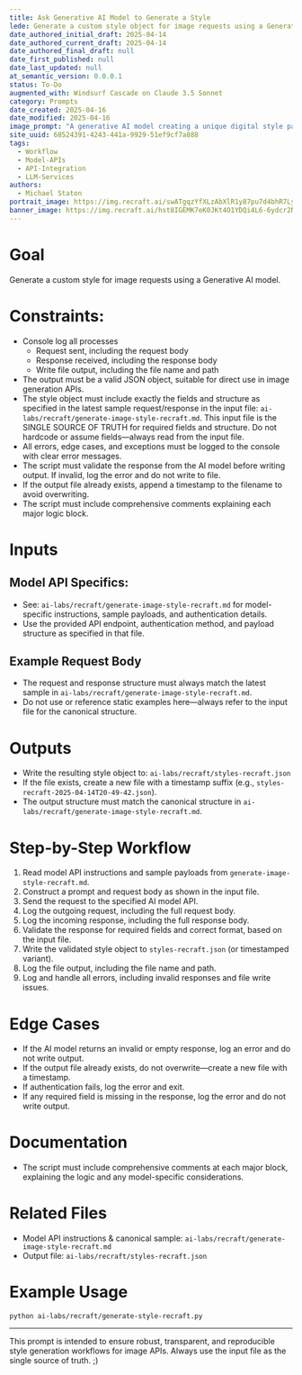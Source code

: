 ```yaml
---
title: Ask Generative AI Model to Generate a Style
lede: Generate a custom style object for image requests using a Generative AI model. This prompt is for scripting and API integration workflows.
date_authored_initial_draft: 2025-04-14
date_authored_current_draft: 2025-04-14
date_authored_final_draft: null
date_first_published: null
date_last_updated: null
at_semantic_version: 0.0.0.1
status: To-Do
augmented_with: Windsurf Cascade on Claude 3.5 Sonnet
category: Prompts
date_created: 2025-04-16
date_modified: 2025-04-16
image_prompt: "A generative AI model creating a unique digital style palette, with swirling colors, abstract shapes, and a neural network motif. Visual elements include sliders, color pickers, and a preview of generated styles, symbolizing creative automation."
site_uuid: 68524391-4243-441a-9929-51ef9cf7a888
tags:
  - Workflow
  - Model-APIs
  - API-Integration
  - LLM-Services
authors:
  - Michael Staton
portrait_image: https://img.recraft.ai/swATgqzYfXLzAbXlR1y87pu7d4bhR7Ly9YfP2JEova0/rs:fit:1024:2048:0/raw:1/plain/abs://external/images/d42f96ca-4c3a-47d8-afdc-135a4a28cc67
banner_image: https://img.recraft.ai/hst8IGEMK7eK0JKt4O1YDQi4L6-6ydcr2NnZiX8ryko/rs:fit:2048:1024:0/raw:1/plain/abs://external/images/6d196162-772a-4bad-bb9a-da77f0294f6f
---
```


# Goal

Generate a custom style for image requests using a Generative AI model.

# Constraints:
- Console log all processes
  - Request sent, including the request body
  - Response received, including the response body
  - Write file output, including the file name and path
- The output must be a valid JSON object, suitable for direct use in image generation APIs.
- The style object must include exactly the fields and structure as specified in the latest sample request/response in the input file: `ai-labs/recraft/generate-image-style-recraft.md`. This input file is the SINGLE SOURCE OF TRUTH for required fields and structure. Do not hardcode or assume fields—always read from the input file.
- All errors, edge cases, and exceptions must be logged to the console with clear error messages.
- The script must validate the response from the AI model before writing output. If invalid, log the error and do not write to file.
- If the output file already exists, append a timestamp to the filename to avoid overwriting.
- The script must include comprehensive comments explaining each major logic block.

# Inputs

## Model API Specifics:
- See: `ai-labs/recraft/generate-image-style-recraft.md` for model-specific instructions, sample payloads, and authentication details.
- Use the provided API endpoint, authentication method, and payload structure as specified in that file.

## Example Request Body
- The request and response structure must always match the latest sample in `ai-labs/recraft/generate-image-style-recraft.md`.
- Do not use or reference static examples here—always refer to the input file for the canonical structure.

# Outputs

- Write the resulting style object to: `ai-labs/recraft/styles-recraft.json`
- If the file exists, create a new file with a timestamp suffix (e.g., `styles-recraft-2025-04-14T20-49-42.json`).
- The output structure must match the canonical structure in `ai-labs/recraft/generate-image-style-recraft.md`.

# Step-by-Step Workflow

1. Read model API instructions and sample payloads from `generate-image-style-recraft.md`.
2. Construct a prompt and request body as shown in the input file.
3. Send the request to the specified AI model API.
4. Log the outgoing request, including the full request body.
5. Log the incoming response, including the full response body.
6. Validate the response for required fields and correct format, based on the input file.
7. Write the validated style object to `styles-recraft.json` (or timestamped variant).
8. Log the file output, including the file name and path.
9. Log and handle all errors, including invalid responses and file write issues.

# Edge Cases
- If the AI model returns an invalid or empty response, log an error and do not write output.
- If the output file already exists, do not overwrite—create a new file with a timestamp.
- If authentication fails, log the error and exit.
- If any required field is missing in the response, log the error and do not write output.

# Documentation
- The script must include comprehensive comments at each major block, explaining the logic and any model-specific considerations.

# Related Files
- Model API instructions & canonical sample: `ai-labs/recraft/generate-image-style-recraft.md`
- Output file: `ai-labs/recraft/styles-recraft.json`

# Example Usage

```shell
python ai-labs/recraft/generate-style-recraft.py
```

---

This prompt is intended to ensure robust, transparent, and reproducible style generation workflows for image APIs. Always use the input file as the single source of truth. ;)
